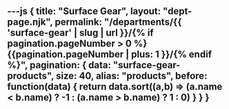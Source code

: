 ---js
{
  title: "Surface Gear",
  layout: "dept-page.njk",
  permalink: "/departments/{{ 'surface-gear' | slug | url }}/{% if pagination.pageNumber > 0 %}{{pagination.pageNumber | plus: 1 }}/{% endif %}",
  pagination: {
    data: "surface-gear-products",
    size: 40,
    alias: "products",
    before: function(data) { 
      return data.sort((a,b) => (a.name < b.name) ? -1 : (a.name > b.name) ? 1 : 0)
    }
  }
}
---


